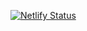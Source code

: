 [![Netlify Status](https://api.netlify.com/api/v1/badges/da967bf7-a528-483c-8afd-aa63b4a1b75e/deploy-status)](https://app.netlify.com/sites/ctdhopper/deploys)